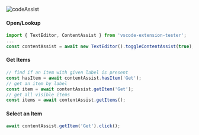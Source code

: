 ![codeAssist](https://user-images.githubusercontent.com/4181232/56645020-20474e80-667d-11e9-9ebb-4f84c45d9080.png)

#### Open/Lookup

```typescript
import { TextEditor, ContentAssist } from 'vscode-extension-tester';
...
const contentAssist = await new TextEditor().toggleContentAssist(true);
```

#### Get Items

```typescript
// find if an item with given label is present
const hasItem = await contentAssist.hasItem('Get');
// get an item by label
const item = await contentAssist.getItem('Get');
// get all visible items
const items = await contentAssist.getItems();
```

#### Select an Item

```typescript
await contentAssist.getItem('Get').click();
```
